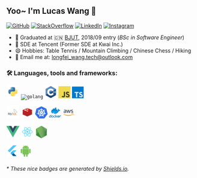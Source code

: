 ## Yoo~ I'm Lucas Wang 👋

[![GitHub](https://img.shields.io/static/v1?logo=github&label=GitHub&message=&nbsp;&color=495867&labelColor=495867&style=flat-square)](https://github.com/LucaslfWang)
[![StackOverflow](https://img.shields.io/static/v1?logo=stackoverflow&logoColor=white&label=StackOverflow&message=&nbsp;&labelColor=57A773&color=57A773&style=flat-square)](https://stackoverflow.com/users/16513984/longfeiwang)
[![LinkedIn](https://img.shields.io/static/v1?logo=LinkedIn&label=LinkedIn&message=&nbsp;&labelColor=blue&color=blue&style=flat-square)](https://www.linkedin.com/in/reallongfeiwang/)
[![Instagram](https://img.shields.io/static/v1?logo=Instagram&logoColor=white&label=Instagram&message=&nbsp;&labelColor=orange&color=orange&style=flat-square)](https://www.instagram.com/lucaslfwang/)
<!-- [![SSPAI](https://img.shields.io/static/v1?&label=SSPAI&message=&nbsp;&labelColor=E08DAC&color=E08DAC&style=flat-square)]() -->
<!-- [![RSS](https://img.shields.io/static/v1?logo=rss&label=RSS&logoColor=white&message=&nbsp;&labelColor=95B8D1&color=95B8D1&style=flat-square)]() -->


- 🌱 Graduated at 🇨🇳 [BJUT](https://www.bjut.edu.cn/), 2018/09 entry (_BSc in Software Engineer_)
- 👜 SDE at Tencent (Former SDE at Kwai Inc.)<!-- - 📫 My blog: [Longfei's Blog](https://longfei-wang.com) -->
- 😄 Hobbies: Table Tennis / Mountain Climbing / Chinese Chess / Hiking
- 💬 Email me at: [longfei_wang.tech@outlook.com](mailto:longfei_wang.tech@outlook.com)

### 🛠 Languages, tools and frameworks:

<code><img width="35" height="35" src="https://raw.githubusercontent.com/github/explore/80688e429a7d4ef2fca1e82350fe8e3517d3494d/topics/python/python.png"></code>
<code><img src="https://www.vectorlogo.zone/logos/golang/golang-icon.svg" alt="golang" width="34" height="34"/></code>
<code><img width="33" height="33" src="https://raw.githubusercontent.com/github/explore/80688e429a7d4ef2fca1e82350fe8e3517d3494d/topics/cpp/cpp.png"></code>
<code><img width="32" height="32" src="https://raw.githubusercontent.com/github/explore/80688e429a7d4ef2fca1e82350fe8e3517d3494d/topics/javascript/javascript.png"></code>
<code><img width="31" height="31" src="https://raw.githubusercontent.com/github/explore/80688e429a7d4ef2fca1e82350fe8e3517d3494d/topics/typescript/typescript.png"></code>

<code><img width="35" height="35" src="https://raw.githubusercontent.com/github/explore/80688e429a7d4ef2fca1e82350fe8e3517d3494d/topics/mysql/mysql.png"></code>
<code><img width="34" height="34" src="https://raw.githubusercontent.com/github/explore/80688e429a7d4ef2fca1e82350fe8e3517d3494d/topics/redis/redis.png"></code>
<code><img width="33" height="33" src="https://raw.githubusercontent.com/github/explore/80688e429a7d4ef2fca1e82350fe8e3517d3494d/topics/kubernetes/kubernetes.png"></code>
<code><img width="32" height="32" src="https://raw.githubusercontent.com/github/explore/80688e429a7d4ef2fca1e82350fe8e3517d3494d/topics/docker/docker.png"></code>
<code><img width="31" height="31" src="https://raw.githubusercontent.com/github/explore/80688e429a7d4ef2fca1e82350fe8e3517d3494d/topics/aws/aws.png"></code>

<code><img width="35" height="35" src="https://raw.githubusercontent.com/github/explore/80688e429a7d4ef2fca1e82350fe8e3517d3494d/topics/vue/vue.png"></code>
<code><img width="34" height="34" src="https://raw.githubusercontent.com/github/explore/80688e429a7d4ef2fca1e82350fe8e3517d3494d/topics/react/react.png"></code>
<code><img width="33" height="33" src="https://raw.githubusercontent.com/github/explore/80688e429a7d4ef2fca1e82350fe8e3517d3494d/topics/nodejs/nodejs.png"></code>

<code><img width="32" height="32" src="https://raw.githubusercontent.com/github/explore/80688e429a7d4ef2fca1e82350fe8e3517d3494d/topics/flutter/flutter.png"></code>
<code><img width="31" height="31" src="https://raw.githubusercontent.com/github/explore/80688e429a7d4ef2fca1e82350fe8e3517d3494d/topics/android/android.png"></code>


<h6>* These nice badges are generated by <a href="https://shields.io/">Shields.io</a>.
